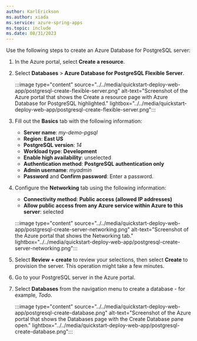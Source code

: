 ```yaml
---
author: KarlErickson
ms.author: xiada
ms.service: azure-spring-apps
ms.topic: include
ms.date: 08/31/2023
---
```


<!--
For clarity of structure, a separate markdown file is used to describe how to provision PostgreSQL database.

[!INCLUDE [provision-postgresql-flexible](includes/quickstart-deploy-web-app/provision-postgresql.md)]

-->

Use the following steps to create an Azure Database for PostgreSQL server:

1. In the Azure portal, select **Create a resource**.

1. Select **Databases** > **Azure Database for PostgreSQL Flexible Server**.

   :::image type="content" source="../../media/quickstart-deploy-web-app/postgresql-create-flexible-server.png" alt-text="Screenshot of the Azure portal that shows the Create a resource page with Azure Database for PostgreSQL highlighted." lightbox="../../media/quickstart-deploy-web-app/postgresql-create-flexible-server.png":::

1. Fill out the **Basics** tab with the following information:

   - **Server name**: *my-demo-pgsql*
   - **Region**: **East US**
   - **PostgreSQL version**: *14*
   - **Workload type**: **Development**
   - **Enable high availability**: unselected
   - **Authentication method**: **PostgreSQL authentication only**
   - **Admin username**: *myadmin*
   - **Password** and **Confirm password**: Enter a password.

1. Configure the **Networking** tab using the following information:

   - **Connectivity method**: **Public access (allowed IP addresses)**
   - **Allow public access from any Azure service within Azure to this server**: selected

   :::image type="content" source="../../media/quickstart-deploy-web-app/postgresql-create-server-networking.png" alt-text="Screenshot of the Azure portal that shows the Networking tab." lightbox="../../media/quickstart-deploy-web-app/postgresql-create-server-networking.png":::

1. Select **Review + create** to review your selections, then select **Create** to provision the server. This operation might take a few minutes.

1. Go to your PostgreSQL server in the Azure portal.

1. Select **Databases** from the navigation menu to create a database - for example, *Todo*.

   :::image type="content" source="../../media/quickstart-deploy-web-app/postgresql-create-database.png" alt-text="Screenshot of the Azure portal that shows the Databases page with the Create Database pane open." lightbox="../../media/quickstart-deploy-web-app/postgresql-create-database.png":::
